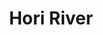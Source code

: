 ---
title: "Hori River"
title_bn: "হরি নদী"
description: "This river originated from the Teka River in Ovoynogor, Jessore and ended in the Vodra river of Dumuriya, Khulna. The river entered Dumuriya after passing Monirampur and Keshobpur from Ovoynogor. A dead branch of the river ended in Beel Dakatiya after flowing eastward from Monirampur through Bajitpur and Kumarghata. It got mixed with the River Vairob in Boyalmari, which is situated in the east side of Ovoynogor, and ended in Mukteshwari River after flowing through Chalshiya. A part of the river went east ward and ended in the Hamkura River after passing Thukro and Amvita of the Dakatiya beel. Two of its branches joined together in Vairob, one of which came from Rajghat and other from Sikirhat. From here they ended in Shailomari River after passing through Damodor. The part of this river that flowed eastward fell into Shailomari River after passing Dakatiya Beel. The river joined with the River Vodra at Kashimpur. Another branch joined the River Hamkura in Modhugram after passing Duyakul. Another of its branches fell into Hamkura river after passing Tulna, Krishnanagar and Thukro and Amvita. The length of this river is 18 km and its width is 60m. Its depth is 5m and the area of its basin is 72 sq.km."
---